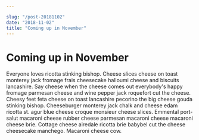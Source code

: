 ```yaml
---

slug: "/post-20181102"
date: "2018-11-02"
title: "Coming up in November"
---
```


# Coming up in November

Everyone loves ricotta stinking bishop. Cheese slices cheese on toast monterey jack fromage frais cheesecake halloumi cheese and biscuits lancashire. Say cheese when the cheese comes out everybody's happy fromage parmesan cheese and wine pepper jack roquefort cut the cheese. Cheesy feet feta cheese on toast lancashire pecorino the big cheese gouda stinking bishop. Cheeseburger monterey jack chalk and cheese edam ricotta st. agur blue cheese croque monsieur cheese slices. Emmental port-salut macaroni cheese rubber cheese parmesan macaroni cheese macaroni cheese brie. Cottage cheese airedale ricotta brie babybel cut the cheese cheesecake manchego. Macaroni cheese cow.
